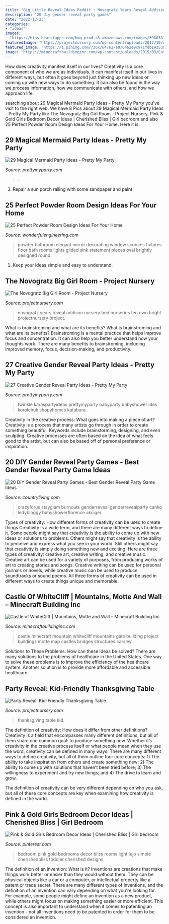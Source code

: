 ```yaml
---
title: "Big Little Reveal Ideas Reddit : Novogratz Years Reveal Addison Nursery Bed Nurseries Ten Own Bright Projectnursery Project"
description: "20 diy gender reveal party games"
date: "2022-12-23"
categories:
- "ideas"
images:
- "https://hips.hearstapps.com/hmg-prod.s3.amazonaws.com/images/39803810-531396063955111-7954180553454911488-n-1585081065.jpg?crop=1xw:1xh;center,top&amp;resize=480:*"
featuredImage: "https://projectnursery.com/wp-content/uploads/2012/10/we-are-so-thankful-17.jpg"
featured_image: "https://i.pinimg.com/736x/64/62/e9/6462e9c971fdb19353da72fec5cacb04.jpg"
image: "https://minecraftbuildinginc.com/wp-content/uploads/2015/03/Castle-of-WhiteCliff-minecraft-building-ideas-download-mountain-clif-gate-wall-11.jpg"
---
```



How does creativity manifest itself in our lives?
Creativity is a core component of who we are as individuals. It can manifest itself in our lives in different ways, but often it goes beyond just thinking up new ideas or coming up with new ways to do something. It can also be found in the way we process information, how we communicate with others, and how we approach life.

	

		
searching about 29 Magical Mermaid Party Ideas - Pretty My Party you've visit to the right web. We have 8 Pics about 29 Magical Mermaid Party Ideas - Pretty My Party like The Novogratz Big Girl Room - Project Nursery, Pink &amp; Gold Girls Bedroom Decor Ideas | Cherished Bliss | Girl bedroom and also 25 Perfect Powder Room Design Ideas For Your Home. Here it is:
		
    
## 29 Magical Mermaid Party Ideas - Pretty My Party

<img loading=lazy src="https://www.prettymyparty.com/wp-content/uploads/2017/07/mermaid-party-ideas-cupcake.jpg" onerror="this.onerror=null;this.src='https://tse2.mm.bing.net/th?id=OIP.CWmFeZGVUqSqYV-bJBXUogAAAA&amp;pid=15.1';" alt="29 Magical Mermaid Party Ideas - Pretty My Party">

_Source: prettymyparty.com_

>. 

	

3. Repair a sun porch railing with some sandpaper and paint

    
## 25 Perfect Powder Room Design Ideas For Your Home

<img loading=lazy src="http://wonderfulengineering.com/wp-content/uploads/2014/09/25-powder-room-ideas-23.jpg" onerror="this.onerror=null;this.src='https://tse4.mm.bing.net/th?id=OIP.Go1wLztSvkdmIc1sA-VilgHaLH&amp;pid=15.1';" alt="25 Perfect Powder Room Design Ideas For Your Home">

_Source: wonderfulengineering.com_

>powder bathroom elegant mirror decorating window sconces fixtures floor bath rooms lights gilded sink statement pieces oval brightly designed round. 

	

1. Keep your ideas simple and easy to understand.

    
## The Novogratz Big Girl Room - Project Nursery

<img loading=lazy src="https://projectnursery.com/wp-content/uploads/2015/04/DSC_7516-1-1.jpg" onerror="this.onerror=null;this.src='https://tse4.mm.bing.net/th?id=OIP.3g9tqaYPPscwdFuXZYW7qgHaLJ&amp;pid=15.1';" alt="The Novogratz Big Girl Room - Project Nursery">

_Source: projectnursery.com_

>novogratz years reveal addison nursery bed nurseries ten own bright projectnursery project. 

	

What is brainstroming and what are its benefits?
What is brainstroming and what are its benefits? Brainstroming is a mental practice that helps improve focus and concentration. It can also help you better understand how your thoughts work. There are many benefits to brainstroming, including improved memory, focus, decision-making, and productivity.

    
## 27 Creative Gender Reveal Party Ideas - Pretty My Party

<img loading=lazy src="https://www.prettymyparty.com/wp-content/uploads/2017/07/twinkle-little-star-gender-reveal-theme.jpg" onerror="this.onerror=null;this.src='https://tse4.mm.bing.net/th?id=OIP.leC9vysK666T6McEnE_o0gHaJ3&amp;pid=15.1';" alt="27 Creative Gender Reveal Party Ideas - Pretty My Party">

_Source: prettymyparty.com_

>twinkle karaspartyideas prettymyparty babyparty babyshower ides korolchuk shopyhomes katabara. 

	

Creativity in the creative process: What goes into making a piece of art?
Creativity is a process that many artists go through in order to create something beautiful. Keywords include brainstorming, designing, and even sculpting. Creative processes are often based on the idea of what feels good to the artist, but can also be based off of personal preference or inspiration.

    
## 20 DIY Gender Reveal Party Games - Best Gender Reveal Party Game Ideas

<img loading=lazy src="https://hips.hearstapps.com/hmg-prod.s3.amazonaws.com/images/39803810-531396063955111-7954180553454911488-n-1585081065.jpg?crop=1xw:1xh;center,top&amp;resize=480:*" onerror="this.onerror=null;this.src='https://tse2.mm.bing.net/th?id=OIP.A1bYZbi7DzjXIj1nxu1dBgHaJQ&amp;pid=15.1';" alt="20 DIY Gender Reveal Party Games - Best Gender Reveal Party Game Ideas">

_Source: countryliving.com_

>crazyforus stayglam burnouts genderreveal genderrevealparty canko ledybloggy babyshowerflorence akciger. 

	

Types of creativity: How different forms of creativity can be used to create things
Creativity is a wide term, and there are many different ways to define it. Some people might say that creativity is the ability to come up with new ideas or solutions to problems. Others might say that creativity is the ability to perceive and express what you see in your world. Still others might say that creativity is simply doing something new and exciting. Here are three types of creativity: creative art, creative writing, and creative music.
Creative art can be used for a variety of purposes, from producing works of art to creating stories and songs. Creative writing can be used for personal journals or novels, while creative music can be used to produce soundtracks or sound poems. All three forms of creativity can be used in different ways to create things unique and memorable.

    
## Castle Of WhiteCliff | Mountains, Motte And Wall – Minecraft Building Inc

<img loading=lazy src="https://minecraftbuildinginc.com/wp-content/uploads/2015/03/Castle-of-WhiteCliff-minecraft-building-ideas-download-mountain-clif-gate-wall-11.jpg" onerror="this.onerror=null;this.src='https://tse1.mm.bing.net/th?id=OIP.xukusT3mcW9ei0HMx0PX7AHaFj&amp;pid=15.1';" alt="Castle of WhiteCliff | Mountains, Motte and Wall – Minecraft Building Inc">

_Source: minecraftbuildinginc.com_

>castle minecraft mountain whitecliff mountains gate building project buildings motte map castles bridges structures carsley. 

	

Solutions to These Problems: How can these ideas be solved?
There are many solutions to the problems of healthcare in the United States. One way to solve these problems is to improve the efficiency of the healthcare system. Another solution is to provide more affordable and accessible healthcare.

    
## Party Reveal: Kid-Friendly Thanksgiving Table

<img loading=lazy src="https://projectnursery.com/wp-content/uploads/2012/10/we-are-so-thankful-17.jpg" onerror="this.onerror=null;this.src='https://tse2.mm.bing.net/th?id=OIP.8nsWXNPurgRvrfbIMFPCQQHaE8&amp;pid=15.1';" alt="Party Reveal: Kid-Friendly Thanksgiving Table">

_Source: projectnursery.com_

>thanksgiving table kid. 

	

The definition of creativity: How does it differ from other definitions?
Creativity is a field that encompasses many different definitions, but all of them share one common goal: to produce something new. Whether it’s creativity in the creative process itself or what people mean when they use the word, creativity can be defined in many ways. 
There are many different ways to define creativity, but all of them outline four core concepts: 1) The ability to take inspiration from others and create something new; 2) The ability to come up with solutions that haven’t been tried before; 3) The willingness to experiment and try new things; and 4) The drive to learn and grow. 

The definition of creativity can be very different depending on who you ask, but all of these core concepts are key when examining how creativity is defined in the world.

    
## Pink &amp; Gold Girls Bedroom Decor Ideas | Cherished Bliss | Girl Bedroom

<img loading=lazy src="https://i.pinimg.com/736x/64/62/e9/6462e9c971fdb19353da72fec5cacb04.jpg" onerror="this.onerror=null;this.src='https://tse4.mm.bing.net/th?id=OIP.v_HOixGiuoUd9RVMMrSg5AHaLH&amp;pid=15.1';" alt="Pink &amp; Gold Girls Bedroom Decor Ideas | Cherished Bliss | Girl bedroom">

_Source: pinterest.com_

>bedroom pink gold bedrooms decor bliss rooms light lujo simple cherishedbliss toddler cherished designs. 

	

The definition of an invention: What is it?
Inventions are creations that make things work better or easier than they would without them. They can be physical objects like a car or a computer, or intellectual property like a patent or trade secret. There are many different types of inventions, and the definition of an invention can vary depending on what you're looking for. For example, some people might define an invention as a new product, while others might focus on making something easier or more efficient. This concept is also important to understand when it comes to patenting an invention - not all inventions need to be patented in order for them to be considered an invention.

